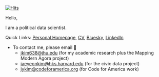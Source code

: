 [![Hits](https://hits.seeyoufarm.com/api/count/incr/badge.svg?url=https%3A%2F%2Fgithub.com%2Fjaeyk%2Fjaeyk.github.io&count_bg=%2379C83D&title_bg=%23555555&icon=&icon_color=%23E7E7E7&title=hits&edge_flat=false)](https://hits.seeyoufarm.com)

Hello,

I am a political data scientist. 

Quick Links: [Personal Homepage](https://jaeyk.github.io/), [CV](https://jaeyk.github.io/CV_Jae_Yeon_Kim.pdf), [Bluesky](https://bsky.app/profile/jaeyeonkim.bsky.social), [LinkedIn](https://www.linkedin.com/in/jae-yeon-kim-694764229/)

- To contact me, please email :postbox: 
  - [jkim638@jhu.edu](mailto:jkim638@jhu.edu) (for my academic research plus the Mapping Modern Agora project)
  - [jaeyeonkim@hks.harvard.edu](mailto:jaeyeonkim@hks.harvard.edu) (for the civic data project)
  - [jykim@codeforamerica.org](mailto:jykim@codeforamerica.org) (for Code for America work)
